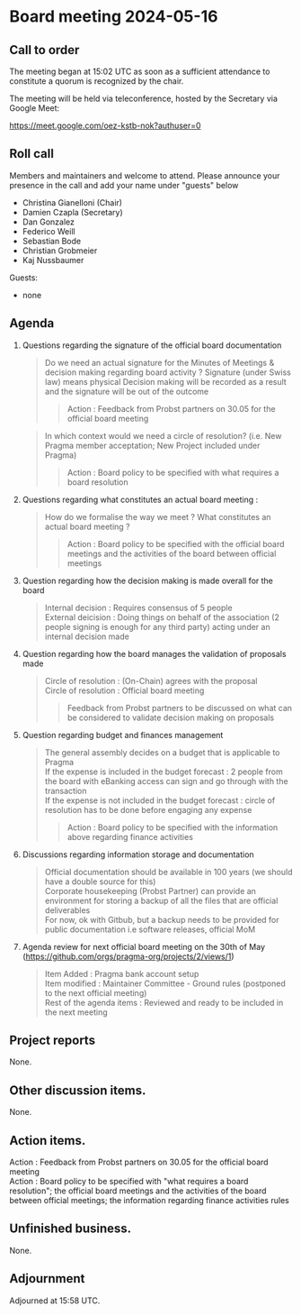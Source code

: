 # Board meeting 2024-05-16

## Call to order

The meeting began at 15:02 UTC as
soon as a sufficient attendance to constitute a
quorum is recognized by the chair.

The meeting will be held via teleconference, hosted by the Secretary
via Google Meet:

https://meet.google.com/oez-kstb-nok?authuser=0

## Roll call

Members and maintainers and welcome to attend.
Please announce your presence in the call and add your
name under "guests" below

- Christina Gianelloni (Chair)
- Damien Czapla (Secretary)
- Dan Gonzalez
- Federico Weill
- Sebastian Bode
- Christian Grobmeier
- Kaj Nussbaumer


Guests:

- none

## Agenda

1. Questions regarding the signature of the official board documentation 
	> Do we need an actual signature for the Minutes of Meetings & decision making regarding board activity ? 
		Signature (under Swiss law) means physical
		Decision making will be recorded as a result and the signature will be out of the outcome
      >> Action : Feedback from Probst partners on 30.05 for the official board meeting

   > In which context would we need a circle of resolution? (i.e. New Pragma member acceptation; New Project included under Pragma)
      >> Action : Board policy to be specified with what requires a board resolution

2. Questions regarding what constitutes an actual board meeting :
	> How do we formalise the way we meet ? What constitutes an actual board meeting ?
    >> Action : Board policy to be specified with the official board meetings and the activities of the board between official meetings

3. Question regarding how the decision making is made overall for the board
   > Internal decision : Requires consensus of 5 people <br>
   > External deicision : Doing things on behalf of the association (2 people signing is enough for any third party) acting under an internal decision made

4. Question regarding how the board manages the validation of proposals made
	> Circle of resolution : (On-Chain) agrees with the proposal <br> Circle of resolution : Official board meeting
   >> Feedback from Probst partners to be discussed on what can be considered to validate decision making on proposals

5. Question regarding budget and finances management
	> The general assembly decides on a budget that is applicable to Pragma <br> If the expense is included in the budget forecast : 2 people from the board with eBanking access can sign and go through with the transaction <br> If the expense is not included in the budget forecast : circle of resolution has to be done before engaging any expense
    >> Action : Board policy to be specified with the information above regarding finance activities

6. Discussions regarding information storage and documentation
	> Official documentation should be available in 100 years (we should have a double source for this) <br> Corporate housekeeping (Probst Partner) can provide an environment for storing a backup of all the files that are official deliverables <br> For now, ok with Gitbub, but a backup needs to be provided for public documentation i.e software releases, official MoM

7. Agenda review for next official board meeting on the 30th of May (https://github.com/orgs/pragma-org/projects/2/views/1)
	> Item Added : Pragma bank account setup <br> Item modified : Maintainer Committee - Ground rules (postponed to the next official meeting) <br> Rest of the agenda items : Reviewed and ready to be included in the next meeting
  
## Project reports

None.

## Other discussion items.

None.

## Action items.

Action : Feedback from Probst partners on 30.05 for the official board meeting <br>
Action : Board policy to be specified with "what requires a board resolution"; the official board meetings and the activities of the board between official meetings; the information regarding finance activities rules

## Unfinished business.

None.

## Adjournment

Adjourned at 15:58 UTC.
